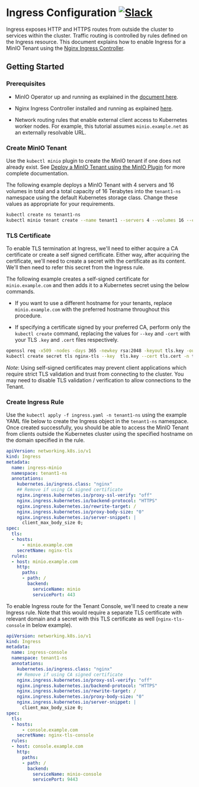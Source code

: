 # Ingress Configuration [![Slack](https://slack.min.io/slack?type=svg)](https://slack.min.io)

Ingress exposes HTTP and HTTPS routes from outside the cluster to services within the cluster. Traffic routing is controlled by rules defined on the Ingress resource. This document explains how to enable Ingress for a MinIO Tenant using the [Nginx Ingress Controller](https://kubernetes.github.io/ingress-nginx/).

## Getting Started

### Prerequisites

- MinIO Operator up and running as explained in the [document here](https://docs.min.io/minio/k8s/deployment/deploy-minio-operator.html).
- Nginx Ingress Controller installed and running as explained [here](https://kubernetes.github.io/ingress-nginx/deploy/).

- Network routing rules that enable external client access to Kubernetes worker nodes. For example, this tutorial assumes `minio.example.net` as an externally resolvable URL. 
### Create MinIO Tenant

Use the `kubectl minio` plugin to create the MinIO tenant if one does not already exist. See [Deploy a MinIO Tenant using the MinIO Plugin](https://docs.min.io/minio/k8s/tenant-management/deploy-minio-tenant.html) for more complete documentation. 

The following example deploys a MinIO Tenant with 4 servers and 16 volumes in total and a total capacity of 16 Terabytes into the `tenant1-ns` namespace using the default Kubernetes storage class. Change these values as appropriate for your requirements.

```sh
kubectl create ns tenant1-ns
kubectl minio tenant create --name tenant1 --servers 4 --volumes 16 --capacity 16Ti --namespace tenant1-ns --storage-class default
```

### TLS Certificate

To enable TLS termination at Ingress, we'll need to either acquire a CA certificate or create a self signed certificate. Either way, after acquiring the certificate, we'll need to create a secret with the certificate as its content. We'll then need to refer this secret from the Ingress rule.

The following example creates a self-signed certificate for `minio.example.com` and then adds it to a Kubernetes secret using the below commands.

- If you want to use a different hostname for your tenants, replace `minio.example.com` with the preferred hostname throughout this procedure.

- If specifying a certificate signed by your preferred CA, perform only the `kubectl create` command, replacing the values for `--key` and `-cert` with your TLS `.key` and `.cert` files respectively.

```sh
openssl req -x509 -nodes -days 365 -newkey rsa:2048 -keyout tls.key -out tls.cert -subj "/CN=minio.example.com/O=minio.example.com"
kubectl create secret tls nginx-tls --key  tls.key --cert tls.cert -n tenant1-ns
```

*Note*: Using self-signed certificates may prevent client applications which require strict TLS validation and trust from connecting to the cluster. You may need to disable TLS validation / verification to allow connections to the Tenant.

### Create Ingress Rule

Use the `kubectl apply -f ingress.yaml -n tenant1-ns` using the example YAML file below to create the Ingress object in the `tenant1-ns` namespace. Once created successfully, you should be able to access the MinIO Tenant from clients outside the Kubernetes cluster using the specified hostname on the domain specified in the rule.

```yaml
apiVersion: networking.k8s.io/v1
kind: Ingress
metadata:
  name: ingress-minio
  namespace: tenant1-ns
  annotations:
    kubernetes.io/ingress.class: "nginx"
    ## Remove if using CA signed certificate
    nginx.ingress.kubernetes.io/proxy-ssl-verify: "off"
    nginx.ingress.kubernetes.io/backend-protocol: "HTTPS"
    nginx.ingress.kubernetes.io/rewrite-target: /
    nginx.ingress.kubernetes.io/proxy-body-size: "0"
    nginx.ingress.kubernetes.io/server-snippet: |
      client_max_body_size 0;
spec:
  tls:
  - hosts:
      - minio.example.com
    secretName: nginx-tls
  rules:
  - host: minio.example.com
    http:
      paths:
      - path: /
        backend:
          serviceName: minio
          servicePort: 443
```

To enable Ingress route for the Tenant Console, we'll need to create a new Ingress rule. Note that this would require a separate TLS certificate with relevant domain and a secret with this TLS certificate as well (`nginx-tls-console` in below example).

```yaml
apiVersion: networking.k8s.io/v1
kind: Ingress
metadata:
  name: ingress-console
  namespace: tenant1-ns
  annotations:
    kubernetes.io/ingress.class: "nginx"
    ## Remove if using CA signed certificate
    nginx.ingress.kubernetes.io/proxy-ssl-verify: "off"
    nginx.ingress.kubernetes.io/backend-protocol: "HTTPS"
    nginx.ingress.kubernetes.io/rewrite-target: /
    nginx.ingress.kubernetes.io/proxy-body-size: "0"
    nginx.ingress.kubernetes.io/server-snippet: |
      client_max_body_size 0;
spec:
  tls:
  - hosts:
      - console.example.com
    secretName: nginx-tls-console
  rules:
  - host: console.example.com
    http:
      paths:
      - path: /
        backend:
          serviceName: minio-console
          servicePort: 9443
```
